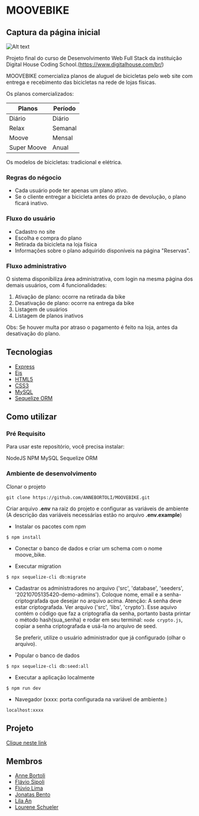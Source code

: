 # MOOVEBIKE

## Captura da página inicial

![Alt text](https://github.com/jonatas-bento/MOOVEBIKE/blob/main/screenshot/moovebike.png)

Projeto final do curso de Desenvolvimento Web Full Stack da instituição Digital House Coding School.(https://www.digitalhouse.com/br/)

MOOVEBIKE comercializa planos de aluguel de bicicletas pelo web site com entrega e recebimento das bicicletas na rede de lojas físicas.

Os planos comercializados:

| Planos      | Período |
| ----------- | ------- |
| Diário      | Diário  |
| Relax       | Semanal |
| Moove       | Mensal  |
| Super Moove | Anual   |

Os modelos de bicicletas: tradicional e elétrica.

### Regras do négocio

- Cada usuário pode ter apenas um plano ativo.
- Se o cliente entregar a bicicleta antes do prazo de devolução, o plano ficará inativo.

### Fluxo do usuário

- Cadastro no site
- Escolha e compra do plano
- Retirada da bicicleta na loja física
- Informações sobre o plano adquirido disponíveis na página "Reservas".

### Fluxo administrativo

O sistema disponibiliza área administrativa, com login na mesma página dos demais usuários, com 4 funcionalidades:

1. Ativação de plano: ocorre na retirada da bike
2. Desativação de plano: ocorre na entrega da bike
3. Listagem de usuários
4. Listagem de planos inativos

Obs: Se houver multa por atraso o pagamento é feito na loja, antes da desativação do plano.

## Tecnologias

- [Express](https://expressjs.com/pt-br/)
- [Ejs](https://ejs.co/)
- [HTML5](https://developer.mozilla.org/pt-BR/docs/Web/HTML)
- [CSS3](https://developer.mozilla.org/pt-BR/docs/Web/CSS)
- [MySQL](https://www.mysql.com/)
- [Sequelize ORM](https://sequelize.org/master/)

## Como utilizar

### Pré Requisito

Para usar este repositório, você precisa instalar:

NodeJS
NPM
MySQL
Sequelize ORM

### Ambiente de desenvolvimento

Clonar o projeto

```
git clone https://github.com/ANNEBORTOLI/MOOVEBIKE.git
```

Criar arquivo **.env** na raiz do projeto e configurar as variáveis de ambiente
(A descrição das variáveis necessárias estão no arquivo **.env.example**)

- Instalar os pacotes com npm

```
$ npm install
```

- Conectar o banco de dados e criar um schema com o nome moove_bike.

- Executar migration

```
$ npx sequelize-cli db:migrate
```

- Cadastrar os administradores no arquivo ('src', 'database', 'seeders', '20210705135420-demo-admins').
  Coloque nome, email e a senha-criptografada que desejar no arquivo acima.
  Atenção: A senha deve estar criptografada. Ver arquivo ('src', 'libs', 'crypto').
  Esse aquivo contém o código que faz a criptografia da senha, portanto basta printar o método hash(sua_senha) e rodar em seu terminal: `node crypto.js`, copiar a senha criptografada e usá-la no arquivo de seed.

  Se preferir, utilize o usuário administrador que já configurado (olhar o arquivo).

- Popular o banco de dados

```
$ npx sequelize-cli db:seed:all
```

- Executar a aplicação localmente

```
$ npm run dev
```

- Navegador (xxxx: porta configurada na variável de ambiente.)

```
localhost:xxxx
```

## Projeto

[Clique neste link](http://moovebike.app.br/)

## Membros

- [Anne Bortoli](https://github.com/ANNEBORTOLI)
- [Flávio Sipoli](https://github.com/flavio-sipoli)
- [Flúvio Lima](https://github.com/Lyebert)
- [Jonatas Bento](https://github.com/jonatas-bento)
- [Lila An](https://github.com/lilex82)
- [Lourene Schueler](https://github.com/Lourene-MCSchueler)
